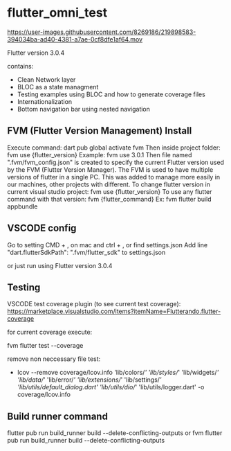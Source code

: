 # flutter_omni_test

https://user-images.githubusercontent.com/8269186/219898583-394034ba-ad40-4381-a7ae-0cf8dfe1af64.mov

Flutter version 3.0.4

contains:

- Clean Network layer 
- BLOC as a state managment 
- Testing examples using BLOC and how to generate coverage files
- Internationalization 
- Bottom navigation bar using nested navigation

## FVM (Flutter Version Management) Install
Execute command: dart pub global activate fvm
Then inside project folder: fvm use {flutter_version} Example: fvm use 3.0.1
Then file named ".fvm/fvm_config.json" is created to specify the current Flutter version used by the FVM (Flutter Version Manager). The FVM is used to have multiple versions of flutter in a single PC. This was added to manage more easily in our machines, other projects with different.
To change flutter version in current visual studio project: fvm use {flutter_version}
To use any flutter command with that version: fvm {flutter_command} Ex: fvm flutter build appbundle

## VSCODE config
Go to setting CMD + , on mac and ctrl + ,  or find settings.json 
Add line "dart.flutterSdkPath": ".fvm/flutter_sdk" to settings.json

or just run using Flutter version 3.0.4


## Testing
VSCODE test coverage plugin (to see current test coverage): https://marketplace.visualstudio.com/items?itemName=Flutterando.flutter-coverage

for current coverage execute:

fvm flutter test --coverage 

remove non neccessary file test:

- lcov --remove coverage/lcov.info 'lib/colors/*' 'lib/styles/*' 'lib/widgets/*' 'lib/data/*' 'lib/error/*' 'lib/extensions/*' 'lib/settings/*'  'lib/utils/default_dialog.dart' 'lib/utils/dio/*' 'lib/utils/logger.dart' -o coverage/lcov.info

## Build runner command 
flutter pub run build_runner build --delete-conflicting-outputs 
or 
fvm flutter pub run build_runner build --delete-conflicting-outputs
